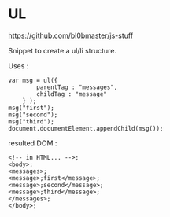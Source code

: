 # UL

https://github.com/bl0bmaster/js-stuff

Snippet to create a ul/li structure.

Uses :

    var msg = ul({
            parentTag : "messages",
            childTag : "message"
        } );
    msg("first");
    msg("second");
    msg("third");
    document.documentElement.appendChild(msg());

resulted DOM :

    <!-- in HTML... -->;
    <body>;
    <messages>;
    <message>;first</message>;
    <message>;second</message>;
    <message>;third</message>;
    </messages>;
    </body>;
